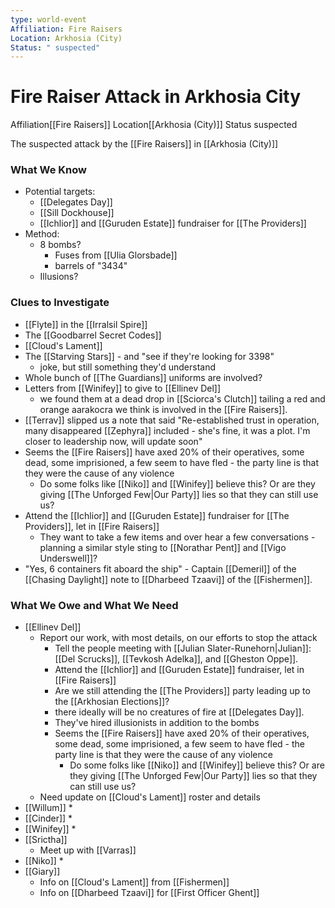 ```yaml
---
type: world-event
Affiliation: Fire Raisers
Location: Arkhosia (City)
Status: " suspected"
---
```


# Fire Raiser Attack in Arkhosia City
<span class="dataview inline-field"><span class="inline-field-key">Affiliation</span><span class="inline-field-value">[[Fire Raisers]]</span></span>
<span class="dataview inline-field"><span class="inline-field-key">Location</span><span class="inline-field-value">[[Arkhosia (City)]]</span></span>
<span class="dataview inline-field"><span class="inline-field-key">Status</span><span class="inline-field-value"> suspected</span></span>

The suspected attack by the [[Fire Raisers]] in [[Arkhosia (City)]]

### What We Know
* Potential targets:
	* [[Delegates Day]]
	* [[Sill Dockhouse]]
	* [[Ichlior]] and [[Guruden Estate]] fundraiser for [[The Providers]]
* Method:
	* 8 bombs? 
		* Fuses from [[Ulia Glorsbade]]
		* barrels of "3434"
	* Illusions?


### Clues to Investigate
* [[Flyte]] in the [[Irralsil Spire]]
* The [[Goodbarrel Secret Codes]]
* [[Cloud's Lament]]
* The [[Starving Stars]] - and "see if they're looking for 3398"
	* joke, but still something they'd understand
* Whole bunch of [[The Guardians]] uniforms are involved?
* Letters from [[Winifey]] to give to [[Ellinev Del]]
	* we found them at a dead drop in [[Sciorca's Clutch]] tailing a red and orange aarakocra we think is involved in the [[Fire Raisers]]. 
* [[Terrav]] slipped us a note that said "Re-established trust in operation, many disappeared [[Zephyra]] included - she's fine, it was a plot. I'm closer to leadership now, will update soon"
* Seems the [[Fire Raisers]] have axed 20% of their operatives, some dead, some imprisioned, a few seem to have fled - the party line is that they were the cause of any violence
	* Do some folks like [[Niko]] and [[Winifey]] believe this? Or are they giving [[The Unforged Few|Our Party]] lies so that they can still use us? 
* Attend the [[Ichlior]] and [[Guruden Estate]] fundraiser for [[The Providers]], let in [[Fire Raisers]]
	* They want to take a few items and over hear a few conversations - planning a similar style sting to [[Norathar Pent]] and [[Vigo Underswell]]?
* "Yes, 6 containers fit aboard the ship" - Captain [[Demeril]] of the [[Chasing Daylight]] note to [[Dharbeed Tzaavi]] of the [[Fishermen]].


### What We Owe and What We Need
* [[Ellinev Del]]
	* Report our work, with most details, on our efforts to stop the attack
		* Tell the people meeting with [[Julian Slater-Runehorn|Julian]]:  [[Del Scrucks]], [[Tevkosh Adelka]], and [[Gheston Oppe]].
		* Attend the [[Ichlior]] and [[Guruden Estate]] fundraiser, let in [[Fire Raisers]]
		* Are we still attending the [[The Providers]] party leading up to the [[Arkhosian Elections]]?
		* there ideally will be no creatures of fire at [[Delegates Day]].
		* They've hired illusionists in addition to the bombs
		* Seems the [[Fire Raisers]] have axed 20% of their operatives, some dead, some imprisioned, a few seem to have fled - the party line is that they were the cause of any violence
			* Do some folks like [[Niko]] and [[Winifey]] believe this? Or are they giving [[The Unforged Few|Our Party]] lies so that they can still use us? 
	* Need update on [[Cloud's Lament]] roster and details
* [[Willum]]
	* 
* [[Cinder]]
	* 
* [[Winifey]]
	* 
* [[Srictha]]
	* Meet up with [[Varras]]
* [[Niko]] 
	* 
* [[Giary]]
	* Info on [[Cloud's Lament]] from [[Fishermen]]
	* Info on [[Dharbeed Tzaavi]] for [[First Officer Ghent]]

